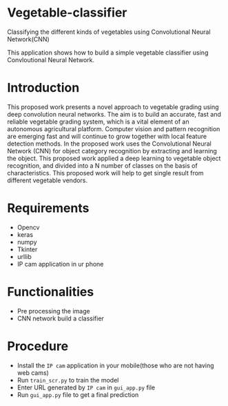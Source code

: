 # Vegetable-classifier
Classifying the different kinds of vegetables using Convolutional Neural Network(CNN)

This application shows how to build a simple vegetable classifier using Convloutional Neural Network. 


# Introduction

This proposed work presents a novel approach to vegetable grading using deep convolution neural networks. The aim is to build an accurate, fast and reliable vegetable grading system, which is a vital element of an autonomous agricultural platform. Computer vision and pattern recognition are emerging fast and will continue to grow together with local feature detection methods. In the proposed work  uses the Convolutional Neural Network (CNN) for object category recognition by extracting and learning the object. This proposed work applied a deep learning to vegetable object recognition, and divided into a N number of classes on the basis of characteristics. This proposed work will help to get single result from different vegetable vendors.

# Requirements
- Opencv
- keras
- numpy
- Tkinter
- urllib
- IP cam application in ur phone

# Functionalities

- Pre processing the image
- CNN network build a classifier

# Procedure
- Install the `IP cam` application in your mobile(those who are not having web cams)
- Run `train_scr.py` to train the model
- Enter URL generated by `IP cam` in `gui_app.py` file
- Run `gui_app.py` file to get a final prediction
